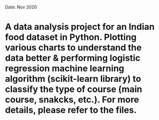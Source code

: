 Date: Nov 2020
# A data analysis project for an Indian food dataset in Python. Plotting various charts to understand the data better & performing logistic regression machine learning algorithm (scikit-learn library) to classify the type of course (main course, snakcks, etc.). For more details, please refer to the files.  

